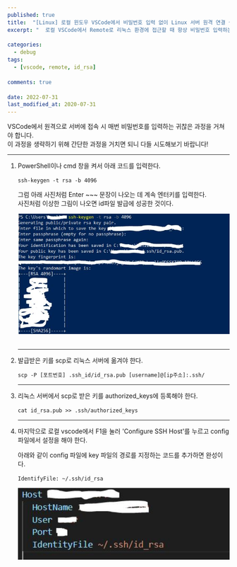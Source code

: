 ```yaml
---
published: true
title:  "[Linux] 로컬 윈도우 VSCode에서 비밀번호 입력 없이 Linux 서버 원격 연결 설정"
excerpt: "  로컬 VSCode에서 Remote로 리눅스 환경에 접근할 때 항상 비밀번호 입력하는 과정 없애기"

categories:
  - debug
tags:
  - [vscode, remote, id_rsa]

comments: true
 
date: 2022-07-31
last_modified_at: 2020-07-31
---
```

 
VSCode에서 원격으로 서버에 접속 시 매번 비밀번호를 입력하는 귀찮은 과정을 거쳐야 합니다.  
이 과정을 생략하기 위해 간단한 과정을 거치면 되니 다들 시도해보기 바랍니다!  

----

1. PowerShell이나 cmd 창을 켜서 아래 코드를 입력한다. 
    <br> 

    `ssh-keygen -t rsa -b 4096` <br>

    그럼 아래 사진처럼 Enter ~~~ 문장이 나오는 데 계속 엔터키를 입력한다.  
    사진처럼 이상한 그림이 나오면 id파일 발급에 성공한 것이다.  

    <center> <img src="../../assets/images/posts/debug/2022-07-31-RemoteVSCode/RemoteVSCode_fig1.JPG" width="700" alt="{{ include.description }}">
    </center> 
    <br>

    ---
2. 발급받은 키를 scp로 리눅스 서버에 옮겨야 한다.
    <br>

    `scp -P [포트번호] .ssh_id/id_rsa.pub [username]@[ip주소]:.ssh/`
    <br>

    ---

3. 리눅스 서버에서 scp로 받은 키를 authorized_keys에 등록해야 한다. <br>

    `cat id_rsa.pub >> .ssh/authorized_keys`
    <br>

    ---

4. 마지막으로 로컬 vscode에서 F1을 눌러 'Configure SSH Host'를 누르고 config 파일에서 설정을 해야 한다.

    아래와 같이 config 파일에 key 파일의 경로를 지정하는 코드를 추가하면 완성이다.

    `IdentifyFile: ~/.ssh/id_rsa`

    <center> <img src="../../assets/images/posts/debug/2022-07-31-RemoteVSCode/RemoteVSCode_fig2.JPG" width="500" alt="{{ include.description }}">
    </center> 
    <br>
